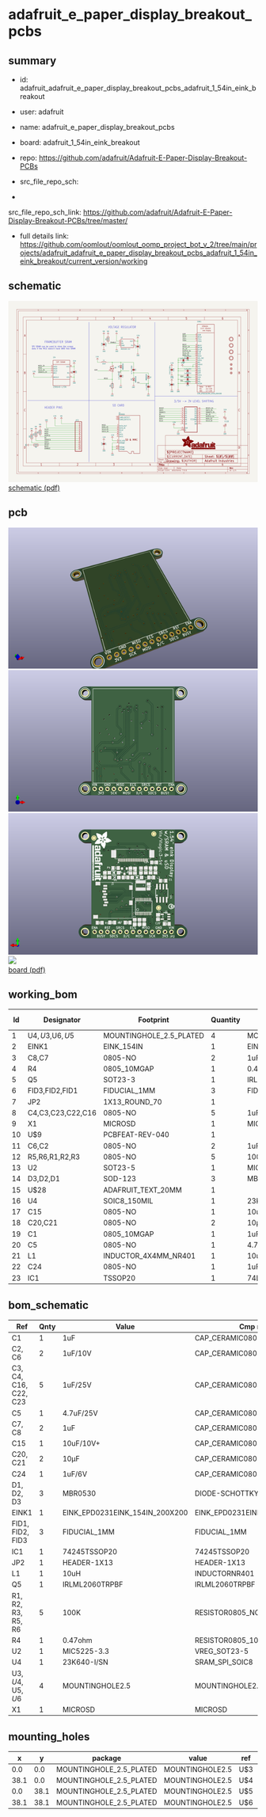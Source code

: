 # adafruit_e_paper_display_breakout_pcbs
 
## summary 
* id: adafruit_adafruit_e_paper_display_breakout_pcbs_adafruit_1_54in_eink_breakout
* user: adafruit
* name: adafruit_e_paper_display_breakout_pcbs
* board: adafruit_1_54in_eink_breakout
* repo: https://github.com/adafruit/Adafruit-E-Paper-Display-Breakout-PCBs



* src_file_repo_sch: 
*
 src_file_repo_sch_link: https://github.com/adafruit/Adafruit-E-Paper-Display-Breakout-PCBs/tree/master/
* full details link: https://github.com/oomlout/oomlout_oomp_project_bot_v_2/tree/main/projects/adafruit_adafruit_e_paper_display_breakout_pcbs_adafruit_1_54in_eink_breakout/current_version/working  

## schematic  
![](working_schematic_600.png)  
[schematic (pdf)](working_schematic.pdf)  

## pcb  
![](working_3d_600.png) 
![](working_3d_front_600.png)  
![](working_3d_back_600.png)  
![](working_600.png)  
[board (pdf)](working.pdf)  

## working_bom
| Id | Designator | Footprint | Quantity | Designation | Supplier and ref |  | None | 
| --- | --- | --- | --- | --- | --- | --- | --- | 
| 1 | U$4,U$3,U$6,U$5 | MOUNTINGHOLE_2.5_PLATED | 4 | MOUNTINGHOLE2.5 |  |  | [''] | 
| 2 | EINK1 | EINK_154IN | 1 | EINK_EPD0231EINK_154IN_200X200 |  |  | [''] | 
| 3 | C8,C7 | 0805-NO | 2 | 1uF |  |  | [''] | 
| 4 | R4 | 0805_10MGAP | 1 | 0.47ohm |  |  | [''] | 
| 5 | Q5 | SOT23-3 | 1 | IRLML0100 |  |  | [''] | 
| 6 | FID3,FID2,FID1 | FIDUCIAL_1MM | 3 | FIDUCIAL_1MM |  |  | [''] | 
| 7 | JP2 | 1X13_ROUND_70 | 1 |  |  |  | [''] | 
| 8 | C4,C3,C23,C22,C16 | 0805-NO | 5 | 1uF/25V |  |  | [''] | 
| 9 | X1 | MICROSD | 1 | MICROSD |  |  | [''] | 
| 10 | U$9 | PCBFEAT-REV-040 | 1 |  |  |  | [''] | 
| 11 | C6,C2 | 0805-NO | 2 | 1uF/10V |  |  | [''] | 
| 12 | R5,R6,R1,R2,R3 | 0805-NO | 5 | 100K |  |  | [''] | 
| 13 | U2 | SOT23-5 | 1 | MIC5225-3.3 |  |  | [''] | 
| 14 | D3,D2,D1 | SOD-123 | 3 | MBR0530 |  |  | [''] | 
| 15 | U$28 | ADAFRUIT_TEXT_20MM | 1 |  |  |  | [''] | 
| 16 | U4 | SOIC8_150MIL | 1 | 23K640-I/SN |  |  | [''] | 
| 17 | C15 | 0805-NO | 1 | 10uF/10V+ |  |  | [''] | 
| 18 | C20,C21 | 0805-NO | 2 | 10µF |  |  | [''] | 
| 19 | C1 | 0805_10MGAP | 1 | 1uF |  |  | [''] | 
| 20 | C5 | 0805-NO | 1 | 4.7uF/25V |  |  | [''] | 
| 21 | L1 | INDUCTOR_4X4MM_NR401 | 1 | 10uH |  |  | [''] | 
| 22 | C24 | 0805-NO | 1 | 1uF/6V |  |  | [''] | 
| 23 | IC1 | TSSOP20 | 1 | 74LVC245PW |  |  | [''] | 


## bom_schematic
| Ref | Qnty | Value | Cmp name | Footprint | Description | Vendor | DNP | 
| --- | --- | --- | --- | --- | --- | --- | --- | 
| C1 | 1 | 1uF | CAP_CERAMIC0805_10MGAP | working:0805_10MGAP |  |  |  | 
| C2, C6 | 2 | 1uF/10V | CAP_CERAMIC0805-NOOUTLINE | working:0805-NO |  |  |  | 
| C3, C4, C16, C22, C23 | 5 | 1uF/25V | CAP_CERAMIC0805-NOOUTLINE | working:0805-NO |  |  |  | 
| C5 | 1 | 4.7uF/25V | CAP_CERAMIC0805-NOOUTLINE | working:0805-NO |  |  |  | 
| C7, C8 | 2 | 1uF | CAP_CERAMIC0805-NOOUTLINE | working:0805-NO |  |  |  | 
| C15 | 1 | 10uF/10V+ | CAP_CERAMIC0805-NOOUTLINE | working:0805-NO |  |  |  | 
| C20, C21 | 2 | 10µF | CAP_CERAMIC0805-NOOUTLINE | working:0805-NO |  |  |  | 
| C24 | 1 | 1uF/6V | CAP_CERAMIC0805-NOOUTLINE | working:0805-NO |  |  |  | 
| D1, D2, D3 | 3 | MBR0530 | DIODE-SCHOTTKYSOD-123 | working:SOD-123 |  |  |  | 
| EINK1 | 1 | EINK_EPD0231EINK_154IN_200X200 | EINK_EPD0231EINK_154IN_200X200 | working:EINK_154IN |  |  |  | 
| FID1, FID2, FID3 | 3 | FIDUCIAL_1MM | FIDUCIAL_1MM | working:FIDUCIAL_1MM |  |  |  | 
| IC1 | 1 | 74245TSSOP20 | 74245TSSOP20 | working:TSSOP20 |  |  |  | 
| JP2 | 1 | HEADER-1X13 | HEADER-1X13 | working:1X13_ROUND_70 |  |  |  | 
| L1 | 1 | 10uH | INDUCTORNR401 | working:INDUCTOR_4X4MM_NR401 |  |  |  | 
| Q5 | 1 | IRLML2060TRPBF | IRLML2060TRPBF | working:SOT23-3 |  |  |  | 
| R1, R2, R3, R5, R6 | 5 | 100K | RESISTOR0805_NOOUTLINE | working:0805-NO |  |  |  | 
| R4 | 1 | 0.47ohm | RESISTOR0805_10MGAP | working:0805_10MGAP |  |  |  | 
| U2 | 1 | MIC5225-3.3 | VREG_SOT23-5 | working:SOT23-5 |  |  |  | 
| U4 | 1 | 23K640-I/SN | SRAM_SPI_SOIC8 | working:SOIC8_150MIL |  |  |  | 
| U$3, U$4, U$5, U$6 | 4 | MOUNTINGHOLE2.5 | MOUNTINGHOLE2.5 | working:MOUNTINGHOLE_2.5_PLATED |  |  |  | 
| X1 | 1 | MICROSD | MICROSD | working:MICROSD |  |  |  | 


## mounting_holes
| x | y | package | value | ref | size | 
| --- | --- | --- | --- | --- | --- | 
| 0.0 | 0.0 | MOUNTINGHOLE_2.5_PLATED | MOUNTINGHOLE2.5 | U$3 | m3 | 
| 38.1 | 0.0 | MOUNTINGHOLE_2.5_PLATED | MOUNTINGHOLE2.5 | U$4 | m3 | 
| 0.0 | 38.1 | MOUNTINGHOLE_2.5_PLATED | MOUNTINGHOLE2.5 | U$5 | m3 | 
| 38.1 | 38.1 | MOUNTINGHOLE_2.5_PLATED | MOUNTINGHOLE2.5 | U$6 | m3 | 


